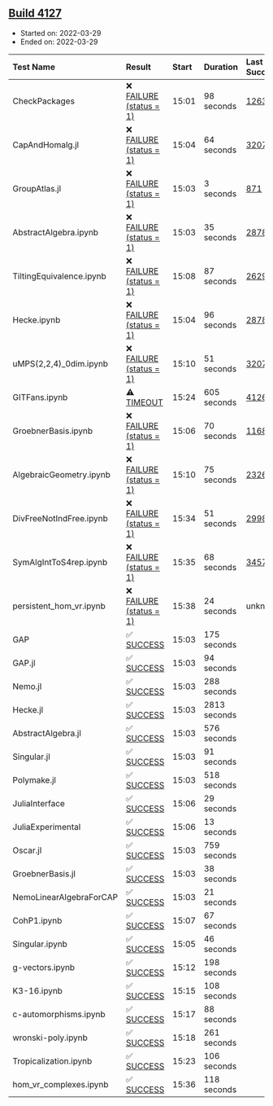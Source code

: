 ## [Build 4127](https://oscarci.mathematik.uni-kl.de/job/oscar-stable/4127/)

* Started on: 2022-03-29
* Ended on: 2022-03-29

| Test Name    | Result | Start | Duration | Last Success | First Failure |
|:-------------|:-------|:------|:---------|:-------------|:--------------|
| CheckPackages | ❌ [FAILURE (status = 1)](https://oscarci.mathematik.uni-kl.de/job/oscar-stable/4127/artifact/logs/build-4127/CheckPackages.log) | 15:01 | 98 seconds | [1263](https://oscarci.mathematik.uni-kl.de/job/oscar-stable/1263/) | [1264](https://oscarci.mathematik.uni-kl.de/job/oscar-stable/1264/) |
| CapAndHomalg.jl | ❌ [FAILURE (status = 1)](https://oscarci.mathematik.uni-kl.de/job/oscar-stable/4127/artifact/logs/build-4127/CapAndHomalg.jl.log) | 15:04 | 64 seconds | [3207](https://oscarci.mathematik.uni-kl.de/job/oscar-stable/3207/) | [3208](https://oscarci.mathematik.uni-kl.de/job/oscar-stable/3208/) |
| GroupAtlas.jl | ❌ [FAILURE (status = 1)](https://oscarci.mathematik.uni-kl.de/job/oscar-stable/4127/artifact/logs/build-4127/GroupAtlas.jl.log) | 15:03 | 3 seconds | [871](https://oscarci.mathematik.uni-kl.de/job/oscar-stable/871/) | [872](https://oscarci.mathematik.uni-kl.de/job/oscar-stable/872/) |
| AbstractAlgebra.ipynb | ❌ [FAILURE (status = 1)](https://oscarci.mathematik.uni-kl.de/job/oscar-stable/4127/artifact/logs/build-4127/AbstractAlgebra.ipynb.log) | 15:03 | 35 seconds | [2878](https://oscarci.mathematik.uni-kl.de/job/oscar-stable/2878/) | [2879](https://oscarci.mathematik.uni-kl.de/job/oscar-stable/2879/) |
| TiltingEquivalence.ipynb | ❌ [FAILURE (status = 1)](https://oscarci.mathematik.uni-kl.de/job/oscar-stable/4127/artifact/logs/build-4127/TiltingEquivalence.ipynb.log) | 15:08 | 87 seconds | [2629](https://oscarci.mathematik.uni-kl.de/job/oscar-stable/2629/) | [2630](https://oscarci.mathematik.uni-kl.de/job/oscar-stable/2630/) |
| Hecke.ipynb | ❌ [FAILURE (status = 1)](https://oscarci.mathematik.uni-kl.de/job/oscar-stable/4127/artifact/logs/build-4127/Hecke.ipynb.log) | 15:04 | 96 seconds | [2878](https://oscarci.mathematik.uni-kl.de/job/oscar-stable/2878/) | [2879](https://oscarci.mathematik.uni-kl.de/job/oscar-stable/2879/) |
| uMPS(2,2,4)_0dim.ipynb | ❌ [FAILURE (status = 1)](https://oscarci.mathematik.uni-kl.de/job/oscar-stable/4127/artifact/logs/build-4127/uMPS-2-2-4-_0dim.ipynb.log) | 15:10 | 51 seconds | [3207](https://oscarci.mathematik.uni-kl.de/job/oscar-stable/3207/) | [3208](https://oscarci.mathematik.uni-kl.de/job/oscar-stable/3208/) |
| GITFans.ipynb | ⚠ [TIMEOUT](https://oscarci.mathematik.uni-kl.de/job/oscar-stable/4127/artifact/logs/build-4127/GITFans.ipynb.log) | 15:24 | 605 seconds | [4126](https://oscarci.mathematik.uni-kl.de/job/oscar-stable/4126/) | [4127](https://oscarci.mathematik.uni-kl.de/job/oscar-stable/4127/) |
| GroebnerBasis.ipynb | ❌ [FAILURE (status = 1)](https://oscarci.mathematik.uni-kl.de/job/oscar-stable/4127/artifact/logs/build-4127/GroebnerBasis.ipynb.log) | 15:06 | 70 seconds | [1168](https://oscarci.mathematik.uni-kl.de/job/oscar-stable/1168/) | [1169](https://oscarci.mathematik.uni-kl.de/job/oscar-stable/1169/) |
| AlgebraicGeometry.ipynb | ❌ [FAILURE (status = 1)](https://oscarci.mathematik.uni-kl.de/job/oscar-stable/4127/artifact/logs/build-4127/AlgebraicGeometry.ipynb.log) | 15:10 | 75 seconds | [2326](https://oscarci.mathematik.uni-kl.de/job/oscar-stable/2326/) | [2327](https://oscarci.mathematik.uni-kl.de/job/oscar-stable/2327/) |
| DivFreeNotIndFree.ipynb | ❌ [FAILURE (status = 1)](https://oscarci.mathematik.uni-kl.de/job/oscar-stable/4127/artifact/logs/build-4127/DivFreeNotIndFree.ipynb.log) | 15:34 | 51 seconds | [2998](https://oscarci.mathematik.uni-kl.de/job/oscar-stable/2998/) | [2999](https://oscarci.mathematik.uni-kl.de/job/oscar-stable/2999/) |
| SymAlgIntToS4rep.ipynb | ❌ [FAILURE (status = 1)](https://oscarci.mathematik.uni-kl.de/job/oscar-stable/4127/artifact/logs/build-4127/SymAlgIntToS4rep.ipynb.log) | 15:35 | 68 seconds | [3457](https://oscarci.mathematik.uni-kl.de/job/oscar-stable/3457/) | [3458](https://oscarci.mathematik.uni-kl.de/job/oscar-stable/3458/) |
| persistent_hom_vr.ipynb | ❌ [FAILURE (status = 1)](https://oscarci.mathematik.uni-kl.de/job/oscar-stable/4127/artifact/logs/build-4127/persistent_hom_vr.ipynb.log) | 15:38 | 24 seconds | unknown | unknown |
| GAP | ✅ [SUCCESS](https://oscarci.mathematik.uni-kl.de/job/oscar-stable/4127/artifact/logs/build-4127/GAP.log) | 15:03 | 175 seconds |  |  |
| GAP.jl | ✅ [SUCCESS](https://oscarci.mathematik.uni-kl.de/job/oscar-stable/4127/artifact/logs/build-4127/GAP.jl.log) | 15:03 | 94 seconds |  |  |
| Nemo.jl | ✅ [SUCCESS](https://oscarci.mathematik.uni-kl.de/job/oscar-stable/4127/artifact/logs/build-4127/Nemo.jl.log) | 15:03 | 288 seconds |  |  |
| Hecke.jl | ✅ [SUCCESS](https://oscarci.mathematik.uni-kl.de/job/oscar-stable/4127/artifact/logs/build-4127/Hecke.jl.log) | 15:03 | 2813 seconds |  |  |
| AbstractAlgebra.jl | ✅ [SUCCESS](https://oscarci.mathematik.uni-kl.de/job/oscar-stable/4127/artifact/logs/build-4127/AbstractAlgebra.jl.log) | 15:03 | 576 seconds |  |  |
| Singular.jl | ✅ [SUCCESS](https://oscarci.mathematik.uni-kl.de/job/oscar-stable/4127/artifact/logs/build-4127/Singular.jl.log) | 15:03 | 91 seconds |  |  |
| Polymake.jl | ✅ [SUCCESS](https://oscarci.mathematik.uni-kl.de/job/oscar-stable/4127/artifact/logs/build-4127/Polymake.jl.log) | 15:03 | 518 seconds |  |  |
| JuliaInterface | ✅ [SUCCESS](https://oscarci.mathematik.uni-kl.de/job/oscar-stable/4127/artifact/logs/build-4127/JuliaInterface.log) | 15:06 | 29 seconds |  |  |
| JuliaExperimental | ✅ [SUCCESS](https://oscarci.mathematik.uni-kl.de/job/oscar-stable/4127/artifact/logs/build-4127/JuliaExperimental.log) | 15:06 | 13 seconds |  |  |
| Oscar.jl | ✅ [SUCCESS](https://oscarci.mathematik.uni-kl.de/job/oscar-stable/4127/artifact/logs/build-4127/Oscar.jl.log) | 15:03 | 759 seconds |  |  |
| GroebnerBasis.jl | ✅ [SUCCESS](https://oscarci.mathematik.uni-kl.de/job/oscar-stable/4127/artifact/logs/build-4127/GroebnerBasis.jl.log) | 15:03 | 38 seconds |  |  |
| NemoLinearAlgebraForCAP | ✅ [SUCCESS](https://oscarci.mathematik.uni-kl.de/job/oscar-stable/4127/artifact/logs/build-4127/NemoLinearAlgebraForCAP.log) | 15:03 | 21 seconds |  |  |
| CohP1.ipynb | ✅ [SUCCESS](https://oscarci.mathematik.uni-kl.de/job/oscar-stable/4127/artifact/logs/build-4127/CohP1.ipynb.log) | 15:07 | 67 seconds |  |  |
| Singular.ipynb | ✅ [SUCCESS](https://oscarci.mathematik.uni-kl.de/job/oscar-stable/4127/artifact/logs/build-4127/Singular.ipynb.log) | 15:05 | 46 seconds |  |  |
| g-vectors.ipynb | ✅ [SUCCESS](https://oscarci.mathematik.uni-kl.de/job/oscar-stable/4127/artifact/logs/build-4127/g-vectors.ipynb.log) | 15:12 | 198 seconds |  |  |
| K3-16.ipynb | ✅ [SUCCESS](https://oscarci.mathematik.uni-kl.de/job/oscar-stable/4127/artifact/logs/build-4127/K3-16.ipynb.log) | 15:15 | 108 seconds |  |  |
| c-automorphisms.ipynb | ✅ [SUCCESS](https://oscarci.mathematik.uni-kl.de/job/oscar-stable/4127/artifact/logs/build-4127/c-automorphisms.ipynb.log) | 15:17 | 88 seconds |  |  |
| wronski-poly.ipynb | ✅ [SUCCESS](https://oscarci.mathematik.uni-kl.de/job/oscar-stable/4127/artifact/logs/build-4127/wronski-poly.ipynb.log) | 15:18 | 261 seconds |  |  |
| Tropicalization.ipynb | ✅ [SUCCESS](https://oscarci.mathematik.uni-kl.de/job/oscar-stable/4127/artifact/logs/build-4127/Tropicalization.ipynb.log) | 15:23 | 106 seconds |  |  |
| hom_vr_complexes.ipynb | ✅ [SUCCESS](https://oscarci.mathematik.uni-kl.de/job/oscar-stable/4127/artifact/logs/build-4127/hom_vr_complexes.ipynb.log) | 15:36 | 118 seconds |  |  |
